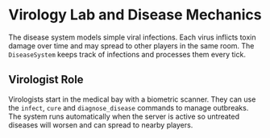# Virology Lab and Disease Mechanics

The disease system models simple viral infections. Each virus inflicts toxin damage over time and may spread to other players in the same room. The `DiseaseSystem` keeps track of infections and processes them every tick.

## Virologist Role

Virologists start in the medical bay with a biometric scanner. They can use the `infect`, `cure` and `diagnose_disease` commands to manage outbreaks. The system runs automatically when the server is active so untreated diseases will worsen and can spread to nearby players.
